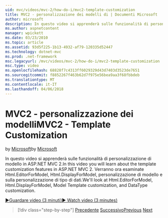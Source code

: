 ```yaml
---
uid: mvc/videos/mvc-2/how-do-i/mvc2-template-customization
title: MVC2 - personalizzazione dei modelli di | Documenti Microsoft
author: microsoft
description: In questo video si apprenderà sulle funzionalità di personalizzazione di modello in ASP.NET MVC 2. Verranno ora esaminate Html.EditorForModel, Html.DisplayForModel, modello Templ...
ms.author: aspnetcontent
manager: wpickett
ms.date: 03/23/2010
ms.topic: article
ms.assetid: 93d5f225-1b13-4932-af79-120335d52447
ms.technology: dotnet-mvc
ms.prod: .net-framework
msc.legacyurl: /mvc/videos/mvc-2/how-do-i/mvc2-template-customization
msc.type: video
ms.openlocfilehash: 68828f7c4313ff6029329d43d7403d3523de7651
ms.sourcegitcommit: f8852267f463b62d7f975e56bea9aa3f68fbbdeb
ms.translationtype: MT
ms.contentlocale: it-IT
ms.lasthandoff: 04/06/2018
---
```

<a name="mvc2---template-customization"></a><span data-ttu-id="0fecb-104">MVC2 - personalizzazione dei modelli</span><span class="sxs-lookup"><span data-stu-id="0fecb-104">MVC2 - Template Customization</span></span>
====================
<span data-ttu-id="0fecb-105">by [Microsoft](https://github.com/microsoft)</span><span class="sxs-lookup"><span data-stu-id="0fecb-105">by [Microsoft](https://github.com/microsoft)</span></span>

<span data-ttu-id="0fecb-106">In questo video si apprenderà sulle funzionalità di personalizzazione di modello in ASP.NET MVC 2.</span><span class="sxs-lookup"><span data-stu-id="0fecb-106">In this video you will learn about the template customization features in ASP.NET MVC 2.</span></span> <span data-ttu-id="0fecb-107">Verranno ora esaminate Html.EditorForModel, Html.DisplayForModel, personalizzazione di modello e sulla personalizzazione di tipo di dati.</span><span class="sxs-lookup"><span data-stu-id="0fecb-107">We'll look at Html.EditorForModel, Html.DisplayForModel, Model Template customization, and DataType customization.</span></span>

[<span data-ttu-id="0fecb-108">&#9654;Guardare video (3 minuti)</span><span class="sxs-lookup"><span data-stu-id="0fecb-108">&#9654; Watch video (3 minutes)</span></span>](https://channel9.msdn.com/Blogs/ASP-NET-Site-Videos/mvc2-template-customization)

> [!div class="step-by-step"]
> <span data-ttu-id="0fecb-109">[Precedente](mvc2-model-validation.md)
> [Successivo](aspnet-mvc-2-areas.md)</span><span class="sxs-lookup"><span data-stu-id="0fecb-109">[Previous](mvc2-model-validation.md)
[Next](aspnet-mvc-2-areas.md)</span></span>
